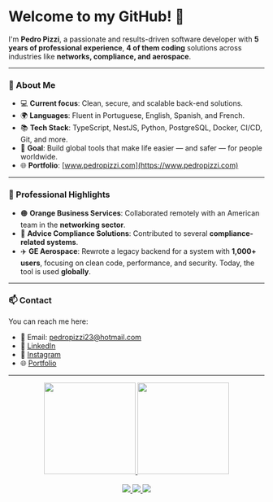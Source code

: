 # Welcome to my GitHub! 👋

I'm **Pedro Pizzi**, a passionate and results-driven software developer with **5 years of professional experience**, **4 of them coding** solutions across industries like **networks, compliance, and aerospace**.

---

### 💼 About Me

- 💻 **Current focus**: Clean, secure, and scalable back-end solutions.
- 🌍 **Languages**: Fluent in Portuguese, English, Spanish, and French.
- 📚 **Tech Stack**: TypeScript, NestJS, Python, PostgreSQL, Docker, CI/CD, Git, and more.
- 🚀 **Goal**: Build global tools that make life easier — and safer — for people worldwide.
- 🌐 **Portfolio**: [www.pedropizzi.com](https://www.pedropizzi.com)

---

### 🧠 Professional Highlights

- 🟠 **Orange Business Services**: Collaborated remotely with an American team in the **networking sector**.
- 🧩 **Advice Compliance Solutions**: Contributed to several **compliance-related systems**.
- ✈️ **GE Aerospace**: Rewrote a legacy backend for a system with **1,000+ users**, focusing on clean code, performance, and security. Today, the tool is used **globally**.

---

### 📫 Contact

You can reach me here:
- 📧 Email: pedropizzi23@hotmail.com  
- 💼 [LinkedIn](https://www.linkedin.com/in/pedrocarneiropizzi/)
- 📸 [Instagram](https://www.instagram.com/pedropizzi/)
- 🌐 [Portfolio](https://www.pedropizzi.com)

---

<div align="center">
  <a href="https://github.com/P3dream">
    <img height="180em" src="https://github-readme-stats-sigma-five.vercel.app/api?username=P3dream&show_icons=true&theme=dracula&include_all_commits=true&count_private=true"/>
    <img height="180em" src="https://github-readme-stats-sigma-five.vercel.app/api/top-langs/?username=P3dream&layout=compact&langs_count=7&theme=dracula"/>
  </a>
</div>

<br>

<div align="center"> 
  <a href="https://www.instagram.com/pedropizzi/" target="_blank">
    <img src="https://img.shields.io/badge/-Instagram-%23E4405F?style=for-the-badge&logo=instagram&logoColor=white" target="_blank">
  </a>
  <a href="https://www.linkedin.com/in/pedrocarneiropizzi/" target="_blank">
    <img src="https://img.shields.io/badge/-LinkedIn-%230077B5?style=for-the-badge&logo=linkedin&logoColor=white" target="_blank">
  </a> 
  <a href="https://www.pedropizzi.com" target="_blank">
    <img src="https://img.shields.io/badge/-Portfolio-%23000000?style=for-the-badge&logo=google-chrome&logoColor=white" target="_blank">
  </a>
</div>
